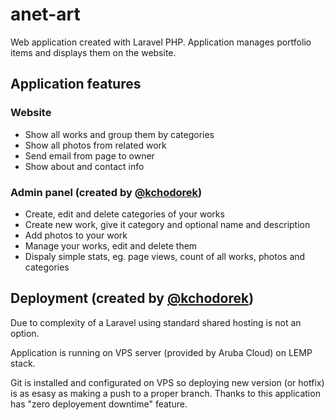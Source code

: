 # anet-art
Web application created with Laravel PHP. Application manages portfolio items and displays them on the website.


## Application features

### Website
- Show all works and group them by categories
- Show all photos from related work
- Send email from page to owner
- Show about and contact info


### Admin panel (created by [@kchodorek](github.com/kchodorek/))
- Create, edit and delete categories of your works
- Create new work, give it category and optional name and description
- Add photos to your work
- Manage your works, edit and delete them
- Dispaly simple stats, eg. page views, count of all works, photos and categories

## Deployment (created by [@kchodorek](github.com/kchodorek/))
Due to complexity of a Laravel using standard shared hosting is not an option.

Application is running on VPS server (provided by Aruba Cloud) on LEMP stack.

Git is installed and configurated on VPS so deploying new version (or hotfix) is as esasy as making a push to a proper branch. 
Thanks to this application has "zero deployement downtime" feature.
